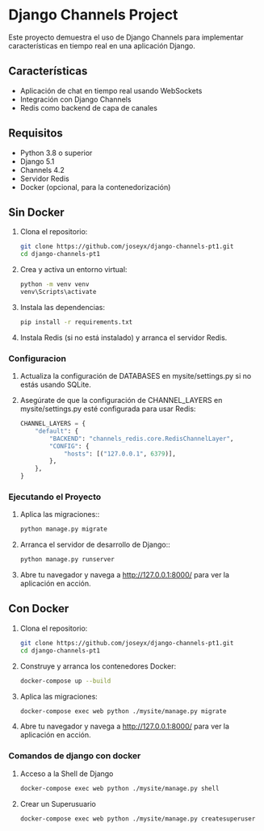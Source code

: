 # Django Channels Project

Este proyecto demuestra el uso de Django Channels para implementar características en tiempo real en una aplicación Django.

## Características

- Aplicación de chat en tiempo real usando WebSockets
- Integración con Django Channels
- Redis como backend de capa de canales

## Requisitos

- Python 3.8 o superior
- Django 5.1
- Channels 4.2
- Servidor Redis
- Docker (opcional, para la contenedorización)

## Sin Docker

1. Clona el repositorio:

   ```sh
   git clone https://github.com/joseyx/django-channels-pt1.git
   cd django-channels-pt1
   ```

2. Crea y activa un entorno virtual:

   ```sh
   python -m venv venv
   venv\Scripts\activate
   ```

3. Instala las dependencias:

   ```sh
   pip install -r requirements.txt
   ```

4. Instala Redis (si no está instalado) y arranca el servidor Redis.

### Configuracion

1. Actualiza la configuración de DATABASES en mysite/settings.py si no estás usando SQLite.

2. Asegúrate de que la configuración de CHANNEL_LAYERS en mysite/settings.py esté configurada para usar Redis:

   ```python
   CHANNEL_LAYERS = {
       "default": {
           "BACKEND": "channels_redis.core.RedisChannelLayer",
           "CONFIG": {
               "hosts": [("127.0.0.1", 6379)],
           },
       },
   }
   ```

### Ejecutando el Proyecto

1. Aplica las migraciones::

   ```sh
   python manage.py migrate
   ```

2. Arranca el servidor de desarrollo de Django::

   ```sh
   python manage.py runserver
   ```

3. Abre tu navegador y navega a http://127.0.0.1:8000/ para ver la aplicación en acción.

## Con Docker

1. Clona el repositorio:

   ```sh
   git clone https://github.com/joseyx/django-channels-pt1.git
   cd django-channels-pt1
   ```

2. Construye y arranca los contenedores Docker:

   ```sh
   docker-compose up --build
   ```

3. Aplica las migraciones:

   ```sh
   docker-compose exec web python ./mysite/manage.py migrate
   ```

4. Abre tu navegador y navega a http://127.0.0.1:8000/ para ver la aplicación en acción.

### Comandos de django con docker

1. Acceso a la Shell de Django

   ```sh
   docker-compose exec web python ./mysite/manage.py shell
   ```

2. Crear un Superusuario

   ```sh
   docker-compose exec web python ./mysite/manage.py createsuperuser
   ```
